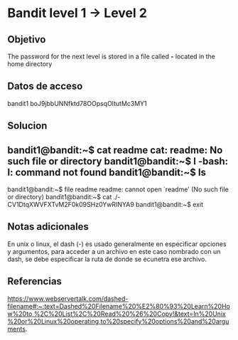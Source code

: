 # Bandit level 1 → Level 2

## Objetivo
The password for the next level is stored in a file called **-** located in the home directory

## Datos de acceso
bandit1
boJ9jbbUNNfktd78OOpsqOltutMc3MY1
## Solucion
bandit1@bandit:~$ cat readme
cat: readme: No such file or directory
bandit1@bandit:~$ l
-bash: l: command not found
bandit1@bandit:~$ ls
-
bandit1@bandit:~$ file readme
readme: cannot open `readme' (No such file or directory)
bandit1@bandit:~$ cat ./-
CV1DtqXWVFXTvM2F0k09SHz0YwRINYA9
bandit1@bandit:~$ exit

## Notas adicionales
En unix o linux, el dash (-) es usado generalmente en especificar opciones y argumentos, para acceder a un archivo en este caso nombrado con un dash, se debe especificar la ruta de donde se ecunetra ese archivo.

## Referencias
https://www.webservertalk.com/dashed-filename#:~:text=Dashed%20Filename%20%E2%80%93%20Learn%20How%20to,%2C%20List%2C%20Read%20%26%20Copy!&text=In%20Unix%20or%20Linux%20operating,to%20specify%20options%20and%20arguments.
